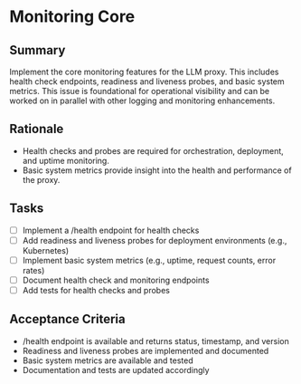 # Monitoring Core

## Summary
Implement the core monitoring features for the LLM proxy. This includes health check endpoints, readiness and liveness probes, and basic system metrics. This issue is foundational for operational visibility and can be worked on in parallel with other logging and monitoring enhancements.

## Rationale
- Health checks and probes are required for orchestration, deployment, and uptime monitoring.
- Basic system metrics provide insight into the health and performance of the proxy.

## Tasks
- [ ] Implement a /health endpoint for health checks
- [ ] Add readiness and liveness probes for deployment environments (e.g., Kubernetes)
- [ ] Implement basic system metrics (e.g., uptime, request counts, error rates)
- [ ] Document health check and monitoring endpoints
- [ ] Add tests for health checks and probes

## Acceptance Criteria
- /health endpoint is available and returns status, timestamp, and version
- Readiness and liveness probes are implemented and documented
- Basic system metrics are available and tested
- Documentation and tests are updated accordingly 